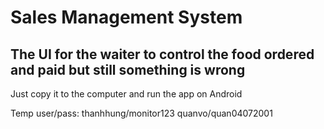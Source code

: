 # Sales Management System
## The UI for the waiter to control the food ordered and paid but still something is wrong

Just copy it to the computer and run the app on Android

Temp user/pass: 
 thanhhung/monitor123
 quanvo/quan04072001
